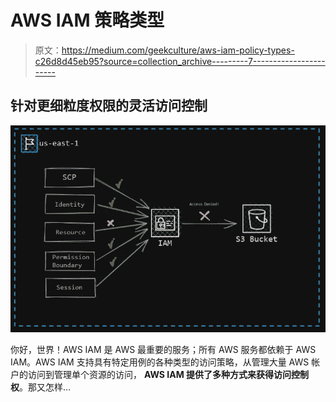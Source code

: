 # AWS IAM 策略类型

> 原文：<https://medium.com/geekculture/aws-iam-policy-types-c26d8d45eb95?source=collection_archive---------7----------------------->

## 针对更细粒度权限的灵活访问控制

![](img/f8dd8312b6a4fea8bcb8bd64ae744c8a.png)

你好，世界！AWS IAM 是 AWS 最重要的服务；所有 AWS 服务都依赖于 AWS IAM。AWS IAM 支持具有特定用例的各种类型的访问策略，从管理大量 AWS 帐户的访问到管理单个资源的访问， **AWS IAM 提供了多种方式来获得访问控制权**。那又怎样…